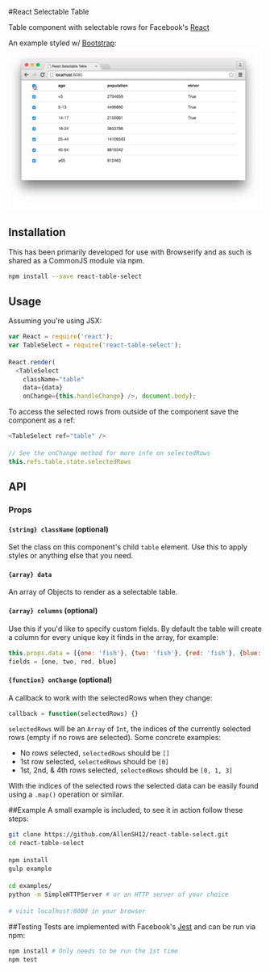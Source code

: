 #React Selectable Table

Table component with selectable rows for Facebook's [React](https://github.com/facebook/react)

An example styled w/ [Bootstrap](https://github.com/twbs/bootstrap):
![Selectable table screenshot](media/react-table-select.gif)

## Installation
This has been primarily developed for use with Browserify and as such is shared
as a CommonJS module via npm.

```sh
npm install --save react-table-select
```

## Usage
Assuming you're using JSX:
```js
var React = require('react');
var TableSelect = require('react-table-select');

React.render(
  <TableSelect
    className="table"
    data={data}
    onChange={this.handleChange} />, document.body);
```

To access the selected rows from outside of the component save the component as a ref:
```js
<TableSelect ref="table" />

// See the onChange method for more info on selectedRows
this.refs.table.state.selectedRows
```

## API

### Props
#### `{string} className` (optional)
Set the class on this component's child `table` element. Use this to apply styles or anything else that you need.

#### `{array} data`
An array of Objects to render as a selectable table.

#### `{array} columns` (optional)
Use this if you'd like to specify custom fields. By default the table will create a column for every unique key it finds in the array, for example:
```js
this.props.data = [{one: 'fish'}, {two: 'fish'}, {red: 'fish'}, {blue: 'fish'}]
fields = [one, two, red, blue]
```

#### `{function} onChange` (optional)
A callback to work with the selectedRows when they change:
```js
callback = function(selectedRows) {}
```
`selectedRows` will be an `Array` of `Int`, the indices of the currently selected rows (empty if no rows are selected). Some concrete examples:
- No rows selected, `selectedRows` should be `[]`
- 1st row selected, `selectedRows` should be `[0]`
- 1st, 2nd, & 4th rows selected, `selectedRows` should be `[0, 1, 3]`

With the indices of the selected rows the selected data can be easily found using a `.map()` operation or similar.

##Example
A small example is included, to see it in action follow these steps:
```sh
git clone https://github.com/AllenSH12/react-table-select.git
cd react-table-select

npm install
gulp example

cd examples/
python -m SimpleHTTPServer # or an HTTP server of your choice

# visit localhost:8000 in your browser
```

##Testing
Tests are implemented with Facebook's [Jest](https://github.com/facebook/jest) and can be run via npm:
```sh
npm install # Only needs to be run the 1st time
npm test
```
